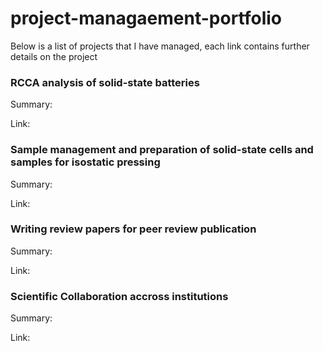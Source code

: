 # project-managaement-portfolio
Below is a list of projects that I have managed, each link contains further details on the project

### RCCA analysis of solid-state batteries
Summary:

Link:

### Sample management and preparation of solid-state cells and samples for isostatic pressing
Summary:

Link:

### Writing review papers for peer review publication
Summary:

Link:

### Scientific Collaboration accross institutions
Summary:

Link:

